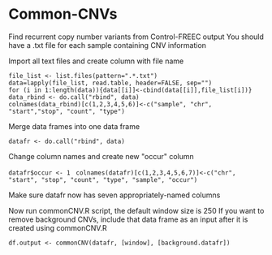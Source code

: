 # Common-CNVs
Find recurrent copy number variants from Control-FREEC output
You should have a .txt file for each sample containing CNV information

Import all text files and create column with file name

  ```
  file_list <- list.files(pattern=".*.txt")
  data=lapply(file_list, read.table, header=FALSE, sep="")
  for (i in 1:length(data)){data[[i]]<-cbind(data[[i]],file_list[i])}
  data_rbind <- do.call("rbind", data) 
  colnames(data_rbind)[c(1,2,3,4,5,6)]<-c("sample", "chr", "start","stop", "count", "type")
```
Merge data frames into one data frame

  `datafr <- do.call("rbind", data)`

Change column names and create new "occur" column

  `datafr$occur <- 1`
 ` colnames(datafr)[c(1,2,3,4,5,6,7)]<-c("chr", "start", "stop", "count", "type", "sample", "occur")`

Make sure datafr now has seven appropriately-named columns

Now run commonCNV.R script, the default window size is 250
If you want to remove background CNVs, include that data frame as an input after it is created using commonCNV.R

  `df.output <- commonCNV(datafr, [window], [background.datafr])`
